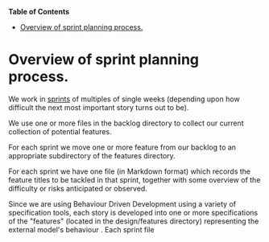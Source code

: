 **Table of Contents**

 - [Overview of sprint planning process.](#overview-of-sprint-planning-process-)

<!--- END TOC -->

# Overview of sprint planning process.

We work in 
[sprints](http://en.wikipedia.org/wiki/Scrum_(development)#Sprint) of 
multiples of single weeks (depending upon how difficult the next most 
important story turns out to be).

We use one or more files in the backlog directory to collect our current 
collection of potential features.

For each sprint we move one or more feature from our backlog to an 
appropriate subdirectory of the features directory.

For each sprint we have one file (in Markdown format) which records the 
feature titles to be tackled in that sprint, together with some overview 
of the difficulty or risks anticipated or observed.

Since we are using Behaviour Driven Development using a variety of 
specification tools, each story is developed into one or more 
specifications of the "features" (located in the design/features 
directory) representing the external model's behaviour . Each sprint file 
